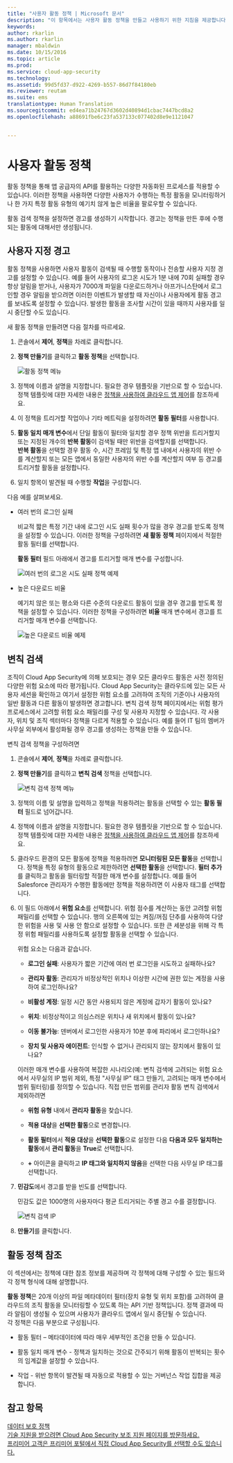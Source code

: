 ```yaml
---
title: "사용자 활동 정책 | Microsoft 문서"
description: "이 항목에서는 사용자 활동 정책을 만들고 사용하기 위한 지침을 제공합니다."
keywords: 
author: rkarlin
ms.author: rkarlin
manager: mbaldwin
ms.date: 10/15/2016
ms.topic: article
ms.prod: 
ms.service: cloud-app-security
ms.technology: 
ms.assetid: 99d5fd37-d922-4269-b557-86d7f84180eb
ms.reviewer: reutam
ms.suite: ems
translationtype: Human Translation
ms.sourcegitcommit: ed4ea71b24767d3602d40894d1cbac7447bcd8a2
ms.openlocfilehash: a88691fbe6c23fa537133c077402d8e9e1121047


---
```


# <a name="user-activity-policies"></a>사용자 활동 정책
활동 정책을 통해 앱 공급자의 API를 활용하는 다양한 자동화된 프로세스를 적용할 수 있습니다. 이러한 정책을 사용하면 다양한 사용자가 수행하는 특정 활동을 모니터링하거나 한 가지 특정 활동 유형의 예기치 않게 높은 비율을 팔로우할 수 있습니다.  
  
활동 검색 정책을 설정하면 경고를 생성하기 시작합니다. 경고는 정책을 만든 후에 수행되는 활동에 대해서만 생성됩니다.
  
  
## <a name="custom-alerts"></a>사용자 지정 경고  
활동 정책을 사용하면 사용자 활동이 검색될 때 수행할 동작이나 전송할 사용자 지정 경고를 설정할 수 있습니다. 예를 들어 사용자의 로그온 시도가 1분 내에 70회 실패할 경우 항상 알림을 받거나, 사용자가 7000개 파일을 다운로드하거나 아프가니스탄에서 로그인할 경우 알림을 받으려면 이러한 이벤트가 발생할 때 자신이나 사용자에게 활동 경고를 보내도록 설정할 수 있습니다. 발생한 활동을 조사할 시간이 있을 때까지 사용자를 일시 중단할 수도 있습니다.  
  
새 활동 정책을 만들려면 다음 절차를 따르세요.  
  
1.  콘솔에서 **제어**, **정책**을 차례로 클릭합니다.  
  
2.  **정책 만들기**를 클릭하고 **활동 정책**을 선택합니다.  
  
     ![활동 정책 메뉴](./media/activity-policy-menu.png "activity policy menu")  
  
3.  정책에 이름과 설명을 지정합니다. 필요한 경우 템플릿을 기반으로 할 수 있습니다. 정책 템플릿에 대한 자세한 내용은 [정책을 사용하여 클라우드 앱 제어](control-cloud-apps-with-policies.md)를 참조하세요.  
  
4.  이 정책을 트리거할 작업이나 기타 메트릭을 설정하려면 **활동 필터**를 사용합니다.  
  
5.  **활동 일치 매개 변수**에서 단일 활동이 필터와 일치할 경우 정책 위반을 트리거할지 또는 지정된 개수의 **반복 활동**이 검색될 때만 위반을 검색할지를 선택합니다.  
    **반복 활동**을 선택할 경우 활동 수, 시간 프레임 및 특정 앱 내에서 사용자의 위반 수를 계산할지 또는 모든 앱에서 동일한 사용자의 위반 수를 계산할지 여부 등 경고를 트리거할 활동을 설정합니다.  
  
6.  일치 항목이 발견될 때 수행할 **작업**을 구성합니다.  
  
다음 예를 살펴보세요.  
  
-   여러 번의 로그인 실패  
  
     비교적 짧은 특정 기간 내에 로그인 시도 실패 횟수가 많을 경우 경고를 받도록 정책을 설정할 수 있습니다. 이러한 정책을 구성하려면 **새 활동 정책** 페이지에서 적절한 활동 필터를 선택합니다.  
  
     **활동 필터** 필드 아래에서 경고를 트리거할 매개 변수를 구성합니다.  
  
     ![여러 번의 로그온 시도 실패 정책 예제](./media/multiple-failed-log-on-attempts-policy-example.png "multiple failed log on attempts policy example")  
  
-   높은 다운로드 비율  
  
     예기치 않은 또는 평소와 다른 수준의 다운로드 활동이 있을 경우 경고를 받도록 정책을 설정할 수 있습니다. 이러한 정책을 구성하려면 **비율** 매개 변수에서 경고를 트리거할 매개 변수를 선택합니다.  
  
     ![높은 다운로드 비율 예제](./media/high-download-rate-example.png "high download rate example")  
  
## <a name="anomaly-detection"></a>변칙 검색  
조직이 Cloud App Security에 의해 보호되는 경우 모든 클라우드 활동은 사전 정의된 다양한 위험 요소에 따라 평가됩니다. Cloud App Security는 클라우드에 있는 모든 사용자 세션을 확인하고 여기서 설정한 위험 요소를 고려하여 조직의 기준이나 사용자의 일반 활동과 다른 활동이 발생하면 경고합니다. 변칙 검색 정책 페이지에서는 위험 평가 프로세스에서 고려할 위험 요소 패밀리를 구성 및 사용자 지정할 수 있습니다. 각 사용자, 위치 및 조직 섹터마다 정책을 다르게 적용할 수 있습니다. 예를 들어 IT 팀의 멤버가 사무실 외부에서 활성화될 경우 경고를 생성하는 정책을 만들 수 있습니다.  
  
변칙 검색 정책을 구성하려면  
  
1.  콘솔에서 **제어**, **정책**을 차례로 클릭합니다.  
  
2.  **정책 만들기**를 클릭하고 **변칙 검색** 정책을 선택합니다.  
  
     ![변칙 검색 정책 메뉴](./media/anomaly-detection-policy-menu.png "Anomaly detection policy menu")  
  
3.  정책의 이름 및 설명을 입력하고 정책을 적용하려는 활동을 선택할 수 있는 **활동 필터** 필드로 넘어갑니다.  
  
4.  정책에 이름과 설명을 지정합니다. 필요한 경우 템플릿을 기반으로 할 수 있습니다. 정책 템플릿에 대한 자세한 내용은 [정책을 사용하여 클라우드 앱 제어](control-cloud-apps-with-policies.md)를 참조하세요.  
  
5.  클라우드 환경의 모든 활동에 정책을 적용하려면 **모니터링된 모든 활동**을 선택합니다. 정책을 특정 유형의 활동으로 제한하려면 **선택한 활동**을 선택합니다. **필터 추가**를 클릭하고 활동을 필터링할 적절한 매개 변수를 설정합니다. 예를 들어 Salesforce 관리자가 수행한 활동에만 정책을 적용하려면 이 사용자 태그를 선택합니다.  
  
6.  이 필드 아래에서 **위험 요소**를 선택합니다. 위험 점수를 계산하는 동안 고려할 위험 패밀리를 선택할 수 있습니다. 행의 오른쪽에 있는 켜짐/꺼짐 단추를 사용하여 다양한 위험을 사용 및 사용 안 함으로 설정할 수 있습니다. 또한 큰 세분성을 위해 각 특정 위험 패밀리를 사용하도록 설정할 활동을 선택할 수 있습니다.  
  
     위험 요소는 다음과 같습니다.  
  
    -   **로그인 실패**: 사용자가 짧은 기간에 여러 번 로그인을 시도하고 실패하나요?  
  
    -   **관리자 활동**: 관리자가 비정상적인 위치나 이상한 시간에 권한 있는 계정을 사용하여 로그인하나요?  
  
    -   **비활성 계정**: 일정 시간 동안 사용되지 않은 계정에 갑자기 활동이 있나요?  
  
    -   **위치**: 비정상적이고 의심스러운 위치나 새 위치에서 활동이 있나요?  
  
    -   **이동 불가능**: 덴버에서 로그인한 사용자가 10분 후에 파리에서 로그인하나요?  
  
    -   **장치 및 사용자 에이전트**: 인식할 수 없거나 관리되지 않는 장치에서 활동이 있나요?  
  
     이러한 매개 변수를 사용하여 복잡한 시나리오(예: 변칙 검색에 고려되는 위험 요소에서 사무실의 IP 범위 제외, 특정 "사무실 IP" 태그 만들기, 고려되는 매개 변수에서 범위 필터링)를 정의할 수 있습니다. 직접 만든 범위를 관리자 활동 변칙 검색에서 제외하려면  
  
    -   **위험 유형** 내에서 **관리자 활동**을 찾습니다.  
  
    -   **적용 대상**을 **선택한 활동**으로 변경합니다.  
  
    -   **활동 필터**에서 **적용 대상**을 **선택한 활동**으로 설정한 다음 **다음과 모두 일치하는 활동**에서 **관리 활동**을 **True**로 선택합니다.  
  
    -   **+** 아이콘을 클릭하고 **IP 태그와 일치하지 않음**을 선택한 다음 사무실 IP 태그를 선택합니다.  
  
7.  **민감도**에서 경고를 받을 빈도를 선택합니다.  
  
     민감도 값은 1000명의 사용자마다 평균 트리거되는 주별 경고 수를 결정합니다.  
  
     ![변칙 검색 IP](./media/anomaly-detection-ips.png "anomaly detection IPs")  
  
8.  **만들기**를 클릭합니다.  
 
  
## <a name="activity-policy-reference"></a>활동 정책 참조  
이 섹션에서는 정책에 대한 참조 정보를 제공하며 각 정책에 대해 구성할 수 있는 필드와 각 정책 형식에 대해 설명합니다.  
  
**활동 정책**은 20개 이상의 파일 메타데이터 필터(장치 유형 및 위치 포함)를 고려하여 클라우드의 조직 활동을 모니터링할 수 있도록 하는 API 기반 정책입니다. 정책 결과에 따라 알림이 생성될 수 있으며 사용자가 클라우드 앱에서 일시 중단될 수 있습니다.   
각 정책은 다음 부분으로 구성됩니다.  
  
-   활동 필터 – 메타데이터에 따라 매우 세부적인 조건을 만들 수 있습니다.  
  
-   활동 일치 매개 변수 - 정책과 일치하는 것으로 간주되기 위해 활동이 반복되는 횟수의 임계값을 설정할 수 있습니다.  
  
-   작업 - 위반 항목이 발견될 때 자동으로 적용할 수 있는 거버넌스 작업 집합을 제공합니다.  
## <a name="see-also"></a>참고 항목  
[데이터 보호 정책](data-protection-policies.md)   
[기술 지원을 받으려면 Cloud App Security 보조 지원 페이지를 방문하세요.](http://support.microsoft.com/oas/default.aspx?prid=16031)   
[프리미어 고객은 프리미어 포털에서 직접 Cloud App Security를 선택할 수도 있습니다.](https://premier.microsoft.com/)  
  
  


<!--HONumber=Oct16_HO4-->


